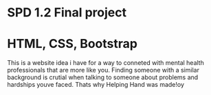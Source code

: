 # SPD 1.2 Final project
# HTML, CSS, Bootstrap

This is a website idea i have for a way to conneted with mental health professionals that are more like you.
Finding someone with a similar background is crutial when talking to someone about problems and hardships youve faced.
Thats why Helping Hand was made!oy